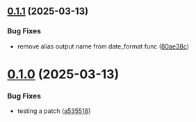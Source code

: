 ## [0.1.1](https://github.com/NW-PaGe/wadoh_raccoon/compare/v0.1.0...v0.1.1) (2025-03-13)


### Bug Fixes

* remove alias output name from date_format func ([80ae38c](https://github.com/NW-PaGe/wadoh_raccoon/commit/80ae38c03df17bcd480727898a069409a76ca67f))



# [0.1.0](https://github.com/NW-PaGe/wadoh_raccoon/compare/a535518ce297684babe674c1e6e60d08addacdd4...v0.1.0) (2025-03-13)


### Bug Fixes

* testing a patch ([a535518](https://github.com/NW-PaGe/wadoh_raccoon/commit/a535518ce297684babe674c1e6e60d08addacdd4))



